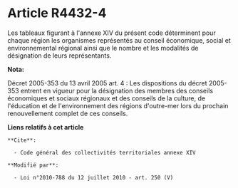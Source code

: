 # Article R4432-4

Les tableaux figurant à l'annexe XIV du présent code déterminent pour chaque région les organismes représentés au    conseil
économique, social et environnemental régional ainsi que le nombre et les modalités de désignation de leurs représentants.

**Nota:**

Décret 2005-353 du 13 avril 2005 art. 4 : Les dispositions du décret 2005-353 entrent en vigueur pour la désignation des
membres des conseils économiques et sociaux régionaux et des conseils de la culture, de l'éducation et de l'environnement des
régions d'outre-mer lors du prochain renouvellement complet de ces conseils.

**Liens relatifs à cet article**

	**Cite**:

	  - Code général des collectivités territoriales annexe XIV

	**Modifié par**:

	  - Loi n°2010-788 du 12 juillet 2010 - art. 250 (V)
